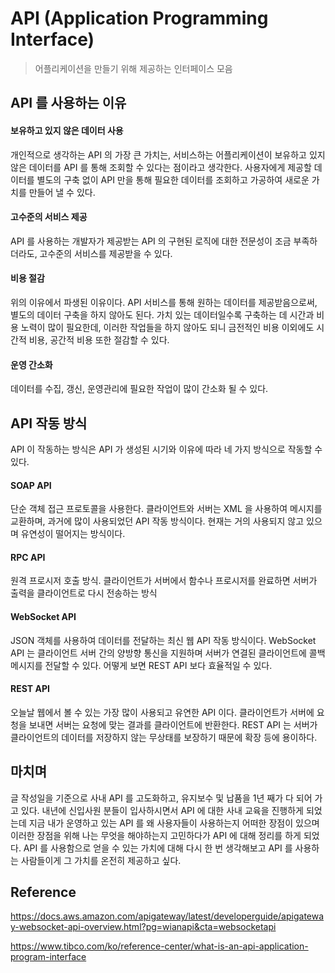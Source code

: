 # API (Application Programming Interface)

> 어플리케이션을 만들기 위해 제공하는 인터페이스 모음


## API 를 사용하는 이유

#### 보유하고 있지 않은 데이터 사용

개인적으로 생각하는 API 의 가장 큰 가치는, 서비스하는 어플리케이션이 보유하고 있지 않은 데이터를 API 를 통해 조회할 수 있다는 점이라고 생각한다.
사용자에게 제공할 데이터를 별도의 구축 없이 API 만을 통해 필요한 데이터를 조회하고 가공하여 새로운 가치를 만들어 낼 수 있다.

#### 고수준의 서비스 제공

API 를 사용하는 개발자가 제공받는 API 의 구현된 로직에 대한 전문성이 조금 부족하더라도, 고수준의 서비스를 제공받을 수 있다.

#### 비용 절감

위의 이유에서 파생된 이유이다. API 서비스를 통해 원하는 데이터를 제공받음으로써, 별도의 데이터 구축을 하지 않아도 된다.
가치 있는 데이터일수록 구축하는 데 시간과 비용 노력이 많이 필요한데, 이러한 작업들을 하지 않아도 되니 금전적인 비용 이외에도 시간적 비용, 
공간적 비용 또한 절감할 수 있다.

#### 운영 간소화

데이터를 수집, 갱신, 운영관리에 필요한 작업이 많이 간소화 될 수 있다.



## API 작동 방식

API 이 작동하는 방식은 API 가 생성된 시기와 이유에 따라 네 가지 방식으로 작동할 수 있다.

#### SOAP API

단순 객체 접근 프로토콜을 사용한다. 클라이언트와 서버는 XML 을 사용하여 메시지를 교환하며, 과거에 많이 사용되었던 API 작동 방식이다.
현재는 거의 사용되지 않고 있으며 유연성이 떨어지는 방식이다.

#### RPC API

원격 프로시저 호출 방식. 클라이언트가 서버에서 함수나 프로시저를 완료하면 서버가 출력을 클라이언트로 다시 전송하는 방식

#### WebSocket API

JSON 객체를 사용하여 데이터를 전달하는 최신 웹 API 작동 방식이다. WebSocket API 는 클라이언트 서버 간의 양방향 통신을 지원하며
서버가 연결된 클라이언트에 콜백 메시지를 전달할 수 있다. 어떻게 보면 REST API 보다 효율적일 수 있다.

#### REST API

오늘날 웹에서 볼 수 있는 가장 많이 사용되고 유연한 API 이다. 클라이언트가 서버에 요청을 보내면 서버는 요청에 맞는 결과를 클라이언트에 반환한다.
REST API 는 서버가 클라이언트의 데이터를 저장하지 않는 무상태를 보장하기 때문에 확장 등에 용이하다.


## 마치며

글 작성일을 기준으로 사내 API 를 고도화하고, 유지보수 및 납품을 1년 째가 다 되어 가고 있다.
내년에 신입사원 분들이 입사하시면서 API 에 대한 사내 교육을 진행하게 되었는데 지금 내가 운영하고 있는 API 를 왜 사용자들이 사용하는지
어떠한 장점이 있으며 이러한 장점을 위해 나는 무엇을 해야하는지 고민하다가 API 에 대해 정리를 하게 되었다.
API 를 사용함으로 얻을 수 있는 가치에 대해 다시 한 번 생각해보고 API 를 사용하는 사람들이게 그 가치를 온전히 제공하고 싶다.

## Reference

https://docs.aws.amazon.com/apigateway/latest/developerguide/apigateway-websocket-api-overview.html?pg=wianapi&cta=websocketapi

https://www.tibco.com/ko/reference-center/what-is-an-api-application-program-interface